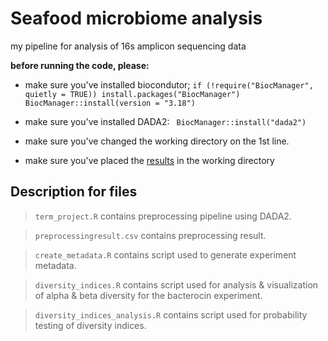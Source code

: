# Seafood microbiome analysis

my pipeline for analysis of 16s amplicon sequencing data

**before running the code, please:**
- make sure you've installed biocondutor;
 ``if (!require("BiocManager", quietly = TRUE))
  install.packages("BiocManager")
BiocManager::install(version = "3.18")``

- make sure you've installed DADA2:
`` BiocManager::install("dada2")``

- make sure you've changed the working directory on the 1st line.

- make sure you've placed the [results](https://drive.google.com/drive/folders/1ZSMh-QzIVVQmPsmO3HnX2cv8G53r1yc8?usp=drive_link) in the working directory

## Description for files

> ``term_project.R`` contains preprocessing pipeline using DADA2.

> ``preprocessingresult.csv`` contains preprocessing result.

> ``create_metadata.R`` contains script used to generate experiment metadata.

> ``diversity_indices.R`` contains script used for analysis & visualization of alpha & beta diversity for the bacterocin experiment.

> ``diversity_indices_analysis.R`` contains script used for probability testing of diversity indices.
